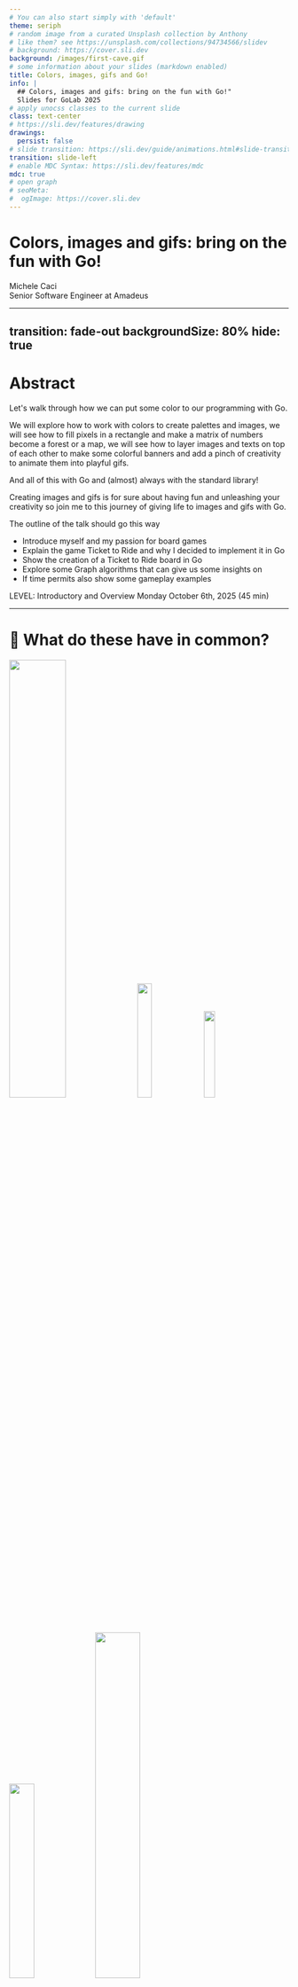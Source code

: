 ```yaml
---
# You can also start simply with 'default'
theme: seriph
# random image from a curated Unsplash collection by Anthony
# like them? see https://unsplash.com/collections/94734566/slidev
# background: https://cover.sli.dev
background: /images/first-cave.gif
# some information about your slides (markdown enabled)
title: Colors, images, gifs and Go!
info: |
  ## Colors, images and gifs: bring on the fun with Go!"
  Slides for GoLab 2025
# apply unocss classes to the current slide
class: text-center
# https://sli.dev/features/drawing
drawings:
  persist: false
# slide transition: https://sli.dev/guide/animations.html#slide-transitions
transition: slide-left
# enable MDC Syntax: https://sli.dev/features/mdc
mdc: true
# open graph
# seoMeta:
#  ogImage: https://cover.sli.dev
---
```


# Colors, images and gifs: bring on the fun with Go!

<div class="absolute bottom-10 text-left">
    <div>Michele Caci</div>
    <div>Senior Software Engineer at Amadeus</div>
    <div class="flex m-0 gap-1">
      <a href="https://github.com/mcaci" target="_blank" alt="Michele's GitHub" title="Michele's GitHub"
        class="text-xl slidev-icon-btn opacity-50 !border-none !hover:text-white">
        <carbon-logo-github />
      </a>
      <a href="https://x.com/goMicheleCaci" target="_blank" alt="Michele's X" title="Michele's X"
        class="text-xl slidev-icon-btn opacity-50 !border-none !hover:text-white">
        <carbon-logo-x />
      </a>
      <a href="https://www.linkedin.com/in/michele-caci-47770132/" target="_blank" alt="Michele's Linkedin" title="Michele's Linkedin"
        class="text-xl slidev-icon-btn opacity-50 !border-none !hover:text-white">
        <carbon-logo-linkedin />
      </a>
    </div>
</div>

---
transition: fade-out
backgroundSize: 80%
hide: true
---

# Abstract

<!-- layout: image-right -->

Let's walk through how we can put some color to our programming with Go.

We will explore how to work with colors to create palettes and images, we will see how to fill pixels in a rectangle and make a matrix of numbers become a forest or a map, we will see how to layer images and texts on top of each other to make some colorful banners and add a pinch of creativity to animate them into playful gifs.

And all of this with Go and (almost) always with the standard library!

Creating images and gifs is for sure about having fun and unleashing your creativity so join me to this journey of giving life to images and gifs with Go.

The outline of the talk should go this way

- Introduce myself and my passion for board games
- Explain the game Ticket to Ride and why I decided to implement it in Go
- Show the creation of a Ticket to Ride board in Go
- Explore some Graph algorithms that can give us some insights on
- If time permits also show some gameplay examples

LEVEL: Introductory and Overview
Monday October 6th, 2025 (45 min)

---

# 🧠 What do these have in common?

<img src="/images/actual-cave-with-sand.png" class="absolute top-25 left-20" style="width: 45%; height: auto;"/>
<img v-click="+1" src="/images/forest.png" class="absolute bottom-5 left-10" style="width: 23%; height: auto;"/>
<img v-click="+2" src="/images/bgGradient.png" class="absolute bottom-25 left-85" style="width: 20%; height: auto;"/>
<img v-click="+3" src="/images/LunchBreak.gif" class="absolute bottom-8 left-67" style="width: 30%; height: auto;"/>
<img v-click="+4" src="/images/game_of_life.gif" class="absolute bottom-10 right-5" style="width: 40%; height: auto;"/>

<!-- Show a sequence of 3 images or gifs created with Go -->

---
layout: lblue-fact
---

They are all made in Go

---
layout: fact
---

Disclaimer: most of the images in this presentation are made in Go. If not do, you'll see this...

---

# ⚠️ Disclaimer

In this talk you can expect a lot of:
- Images 🖼️
- GIFs 🎞️
- And Go 🐹

The code will be shared so your creativity can take over!
- Light up those pixels! 🧮
- Let's Put Some Color to Our Programming with Go
  - Unleashing creativity with pixels, palettes, and Go!

I tried to create **all** the images in this presentation using Go.

---

# 🎨 Why would you even create images or gifs in Go?

- I love Go
- It’s fun
- It’s weirdly satisfying
- It shows that Go can hold its ground when working with images
  - Go is not the first language mentioned for image creation, so of course I had to do that (wink to the way Ron Evans says, Go is not for that, so of course I had to do it in Go)
- 🎨 Why Color in Code?
  - Programming isn't just logic—it's also art
  - Go is fast, simple, and surprisingly good at graphics
  - We'll use (almost) only the standard library!

---

# 👋 Welcome!
- Who I am
- Why I love Go
- What this talk is about: creativity, color, and fun!

---

# 🖼️ Our First Image

The basics: step by step

<v-click>
1. We start by defining the bounds of the image as a rectangle.

```go
r := image.Rect(0, 0, 1024, 768) // A 1024x768 image
```
</v-click>

<v-click>
2. We create the image using the rectangle and a specific color space (RGBA).

```go
img := image.NewRGBA(r)
```
</v-click>

<v-click>
3. We set the pixels of the image to the color we want

```go
for x := range r.Max.X {
  for y := range r.Max.Y {
    img.Set(x, y, color.RGBA{G: 150, A: 255})
  }
}
```
</v-click>

<v-click>
4. We encode the image into a file with a specific format

</v-click>

<img v-click="1" src="/images/bounds.png" class="absolute top-18 right-10" style="width: 28%; height: auto;"/>
<img v-click="5" src="/images/green.png" class="absolute top-50 right-25" style="width: 30%; height: auto;"/>

---

# 🖼️ Our First Image

Full code

```go{all|11|12|13-17|18-19|all}
package main

import (
	"image"
	"image/color"
	"image/png"
	"os"
)

func main() {
	r := image.Rect(0, 0, 1024, 768)
	img := image.NewRGBA(r)
	for x := range r.Max.X {
		for y := range r.Max.Y {
			img.Set(x, y, color.RGBA{G: 150, A: 255})
		}
	}
	f, _ := os.Create("green.png")
	png.Encode(f, img)
}
```

<img v-click=5 src="/images/green.png" class="absolute top-50 right-25" style="width: 30%; height: auto;"/>

---

# 🎨 Beyond our First Image

````md magic-move
```go
img.Set(x, y, color.RGBA{G: 150, A: 255})
```

```go
img.Set(x, y, color.RGBA{B: 150, A: 255})
```

```go
var b, g uint8
switch (x/32 + y/32) % 2 {
case 0:
  b = 150
default:
  g = 150
}
img.Set(x, y, color.RGBA{B: b, G: g, A: 255})
```

```go
b := float64(x) / float64(r.Max.X) * 255
g := float64(y) / float64(r.Max.Y) * 255
img.Set(x, y, color.RGBA{B: uint8(b), G: uint8(g), A: 255})
```

```go
func paintWith(/***/) color.Color {
  /***/
}

img.Set(x, y, paintWith(/***/))
```
````

<v-click at=4>

````md magic-move
```go
func paintWith(x, y int, r image.Rectangle) color.Color {
  b := float64(x) / float64(r.Max.X) * 255
  g := float64(y) / float64(r.Max.Y) * 255
  return color.RGBA{B: uint8(b), G: uint8(g), A: 255}
}
```

```go
func paintWith(x, y int) color.Color {
  r := (1 + math.Cos(float64(x)/10)) * 255
  g := (1 + math.Sin(float64(y)/10)) * 255
  return color.RGBA{
    R: uint8(r),
    G: uint8(g),
    A: 255,
  }
}
```

```go
func paintWith(t time.Time) color.Color {
  nano := uint32(t.UnixNano())
  r := uint8((nano >> 16) & 0xFF)
  g := uint8((nano >> 8) & 0xFF)
  b := uint8(nano & 0xFF)
  return color.RGBA{
    R: uint8(r),
    G: uint8(g),
    B: uint8(b),
    A: 255,
  }
}
```
````
</v-click>

<img src="/images/green.png" class="absolute top-18 right-10" style="width: 28%; height: auto;"/>
<img v-click="+1" src="/images/blue.png" class="absolute top-35 right-20" style="width: 30%; height: auto;"/>
<img v-click="+2" src="/images/bgCheckerboard.png" class="absolute top-50 right-35" style="width: 30%; height: auto;"/>
<img v-click="+3" src="/images/bgGradient.png" class="absolute top-65 right-50" style="width: 28%; height: auto;"/>
<!-- <img v-click="+4" v-click.hide src="/images/bgGradient.png" class="absolute top-50 right-25" style="width: 50%; height: auto;"/> -->
<img v-click="+5" src="/images/plaid.png" class="absolute top-50 right-25" style="width: 40%; height: auto;"/>
<img v-click="+6" src="/images/timeflow.png" class="absolute top-50 right-25" style="width: 45%; height: auto;"/>
<img v-click="+7" src="/images/timeflow.gif" class="absolute top-21 right-5" style="width: 50%; height: auto;"/>

<!-- 
In the first image we started by setting all pixels to a fully opaque medium green (not too bright, not too dark)

We can easily change that to a fully opaque medium blue (not too bright, not too dark)

Or go even a bit further and create a checkerboard pattern or a gradient of blue and green where each pixel is a combination of blue and green that depend on the coordinates

We decide the color we want to paint the image the way we want and with the tools we want: our choice is just a function that decides what color goes where.

We can use math (yes, math) to create a nice plaid.

Or we can even visualize the flow of time. By the way if your really want to see how the fime flows, here it is... a malfunctioning TV screen: mystery solved, you're welcome.
-->

---
layout: lblue-fact
---

Fun fact

---
layout: fact
---

This what time looks like / Madness of multiverse was made in Go

---
layout: lblue-fact
---

We decide what color to set for each pixels

<!-- And this is the basics of creating an image, now setting pixels is fun and imaginative, but we can use some tools to improve our outcome -->

---

# 🧮 From Numbers and Matrices

Images from input

```
100021112110202312022010330204312040000111012143445142221414240220240442332040010320133120230011020
111110201332323210211143123214321343332124211413115514155115511033421001222101204330001300333011010
222100123300231230122203432310224441551434231352112532354252244334410042212441233243220102033110020
212210311310102334321243104133012535144151532555155341325352512544453402400411340202133231000102020
112002102322001003304233302040124544411225523533534235113353522233535550432232202401221022110311110
112102131331201432320312233124434232544144233241123334112232531521542551332434224211234133132330300
...
```
or
```
...
SbcccccccaaaaacaaaaaaaaccccccaaaaaccccccccciiinnntttxxxEzzzzyyyyvvqqqjjjdddccccc
abcccccccccccccaaaaaaaaaccccaaaaaaccccccccciiinnnntttxxxxyyyyyvvvvqqjjjdddcccccc
abcccccccccccccaaaaaaaaaacccaaaaaacccccccccciiinnnttttxxxyyyyyvvvqqqjjjdddcccccc
abccccccccccccccccaaaaaaacccaaaaaaccccccccccciiinnnntttwyyywyyyvvrrrkkjdddcccccc
abcccccccccccccccaaaaaaaaccccaaaccccccccccccciiihnnnttwwwywwyyywvrrrkkkeeccccccc
abcccccccccccccccaaaaaaaaccccccccccccccccccccchhhmmmsswwwwwwwwwwwvrrkkkeeccccccc
abcccccccaacccccccacaaacccccccccccccccccccaacchhhhmmsswwwwwswwwwwrrrkkkeeccccccc
abcccccccaaaccacccccaaacccccccccccccccaaccaaccchhhmmssswwwssrrwwwrrrkkkeeccccccc
abcccccccaaaaaaacccccccccccaaaccccccccaaaaaaccchhhmmssssssssrrrrrrrrkkkeeaaacccc
abcccccaaaaaaaaccccccccccccaaaaccccccccaaaaaaachhhmmmssssssllrrrrrrkkkeeeaaacccc
abccccaaaaaaaaaccccccccccccaaaacccccccccaaaaacchhhmmmmsssllllllllkkkkkeeeaaacccc
...
```

<arrow v-click v-click.hide x1="170" y1="200"  x2="70" y2="150" color="#F00" width="2" arrowSize="1" />
<arrow v-click v-click.hide x1="180" y1="200"  x2="80" y2="150" color="#F00" width="2" arrowSize="1" />
<arrow v-click v-click.hide x1="190" y1="200"  x2="90" y2="150" color="#F00" width="2" arrowSize="1" />
<arrow v-click v-click.hide x1="200" y1="200"  x2="100" y2="150" color="#F00" width="2" arrowSize="1" />
<arrow v-click v-click.hide x1="210" y1="200"  x2="110" y2="150" color="#F00" width="2" arrowSize="1" />

---

# 🧮 From Numbers and Matrices

Images from input

```go
for x := range r.Max.X {
  for y := range r.Max.Y {
    img.Set(x, y, color.RGBA{
      G: 35 + uint8(175.0/float64(m[x][y]+1)),
      A: 255,
      })
  }
}
```

or

```go
for x := range r.Max.X {
  for y := range r.Max.Y {
    img.Set(x, y, color.RGBA{
      R: uint8(55 + 200*(float64(m[x][y])-('a'-1))/float64('z'+1-('a'-1))),
      G: uint8(50 + 150*(float64(m[x][y])-('a'-1))/float64('z'+1-('a'-1))),
      B: uint8(25 + 100*(float64(m[x][y])-('a'-1))/float64('z'+1-('a'-1))),
      A: 255,
    })
  }
}
```

<img v-click src="/images/forest.png" class="absolute top-35 left-55" style="width: 40%; height: auto;"/>
<img v-click src="/images/hill.png" class="absolute top-35 left-35" style="width: 70%; height: auto;"/>

---

# 🧮 From Numbers and Matrices

Images from more complex input

```
525,119 -> 525,122 -> 523,122 -> 523,125 -> 529,125 -> 529,122 -> 528,122 -> 528,119
497,69 -> 497,73 -> 489,73 -> 489,78 -> 504,78 -> 504,73 -> 501,73 -> 501,69
480,38 -> 480,31 -> 480,38 -> 482,38 -> 482,35 -> 482,38 -> 484,38 -> 484,35 -> 484,38 -> 486,38 -> 486,28 -> 486,38 -> 488,38 -> 488,36 -> 488,38
480,38 -> 480,31 -> 480,38 -> 482,38 -> 482,35 -> 482,38 -> 484,38 -> 484,35 -> 484,38 -> 486,38 -> 486,28 -> 486,38 -> 488,38 -> 488,36 -> 488,38
...
```

<v-click>

These are `(x, y)` coordinates in a 2D space representing lines of rock walls inside a cave.
</v-click>

<v-clicks depth="2">

- `525,119 -> 525,122` is a vertical wall between those two coordinates.
- `525,122 -> 523,122` is a horizontal wall between those coordinates.
</v-clicks>

<v-click>

Build a matrix of representing this cave from the rules above and use it as input.
</v-click>

---

# 🧮 From Numbers and Matrices

Images from more complex input

```go
// var cave [][]byte
for i := range cave {
  for j := range cave[i] {
    var r, g, b uint8
    switch cave[i][j] {
    case 0:
      r, g, b = 25, 10, 0 // ~ black
    case '*':
      r, g, b = 150, 150, 0 // yellow
    default:
      r, g, b = 200, 100, 0 // orange
    }
    img.Set(j, i, color.RGBA{R: r, G: g, B: b, A: 255})
  }
}
```

<img v-click v-click.hide src="/images/cave.png" class="absolute top-45 left-35" style="width: 70%; height: auto;"/>

<v-click>Wait, sand is coming down inside the cave!</v-click>

<img v-click src="/images/first-cave.gif" class="absolute top-45 left-35" style="width: 70%; height: auto;"/>
<img v-click src="/images/cave-with-sand.png" class="absolute top-45 left-35" style="width: 70%; height: auto;"/>
<img v-click src="/images/actual-cave-with-sand.png" class="absolute top-45 left-35" style="width: 70%; height: auto;"/>

---

# 🧮 From Numbers and Matrices

How about a real world example

Making the github contribution table is just like creating another matrix and filling the image with the appropriate colors

And github gives us all the information we need:

```html
<td ... id="contribution-day-component-3-6" data-level="3" ...></td>
```

- `id` attribute has the (x, y) coordinates
- `data-level` has the color to use in the table

and I mean a precise color from a palette, which is easily definable in Go

```go
// type color.Palette []color.Color
p := color.Palette{
  color.RGBA{R: 239 G: 242 B: 245 A: 255},  // 0xEFF2F5
  color.RGBA{R: 172 G: 238 B: 187 A: 255},  // 0xACEEBB
  color.RGBA{R: 74  G: 194 B: 107 A: 255},  // 0x4AC26B
  color.RGBA{R: 45  G: 164 B: 78  A: 255},  // 0x2DA44E
  color.RGBA{R: 17  G: 99  B: 41  A: 255},  // 0x116329
}
```



<img src="/images/actual-gh-contributions.png" class="absolute top-50 right-15" style="width: 40%; height: auto;"/>
<arrow v-click x1="700" y1="325" x2="855" y2="295" color="#F00" width="2" arrowSize="1" />
<img v-click src="/images/generated-gh-contributions.png" class="absolute bottom-20 right-15" style="width: 40%; height: auto;"/>

---

# 🧮 From Numbers and Matrices

- Visualizing matrices as forests, terrain, or heatmaps
- Mapping values to colors
- Example: turning a grid of numbers into a landscape

---
layout: lblue-fact
---

Fun fact

<!-- 
Add joke about the matrix movie and or bitmaps 
-->

---
layout: fact
---

Piet Mondrian famously used Go to paint his "Composition with Red, Blue and Yellow" painting in 1930

<img src="/images/Piet_Mondriaan.jpg" class="absolute top-5 left-15" style="width: 15%; height: auto;"/>
<img v-click v-click.hide src="/images/pietGondrian.png" class="absolute top-10 left-60" style="width: 50%; height: auto;"/>
<img v-click src="/images/Piet_Mondriaan,_1930_-_Mondrian_Composition_II_in_Red,_Blue,_and_Yellow.jpg" class="absolute bottom-20 right-15" style="width: 10%; height: auto;"/>

---

## 🖼️ Layering Images and Text
- Composing visuals with layers
- Adding text overlays
- Creating banners and posters

---

## 🎞️ Animating with Go
- Making playful GIFs
- Frame-by-frame animation
- Example: animated banner or pixel art

---

## 🧰 Tools & Techniques
- Go packages used (mostly standard library)
- Tips for working with images and pixels
- How to stay creative while coding
---

## 🧠 What You Can Build
- Fun projects: maps, games, visualizations
- Ideas to explore on your own
- Encouragement to experiment!

---

## 🙌 Wrapping Up
- Recap of what we covered
- Resources and links
- Final thoughts: code is a canvas!

---

## 💬 Q&A
- Ask me anything!
- Connect with me online

---
layout: lblue-end
---

<div class="text-white font-size-10">
Thank you very much!
</div>

<div class="absolute bottom-10">
  <div  class="text-white">Michele Caci</div>
  <div class="flex m-0 gap-1">
    <a href="https://github.com/mcaci" target="_blank" alt="Michele's GitHub" title="Michele's GitHub"
      class="text-xl slidev-icon-btn opacity-50 !border-none !hover:text-white">
      <carbon-logo-github />
    </a>
    <a href="https://x.com/goMicheleCaci" target="_blank" alt="Michele's X" title="Michele's X"
      class="text-xl slidev-icon-btn opacity-50 !border-none !hover:text-white">
      <carbon-logo-x />
    </a>
    <a href="https://www.linkedin.com/in/michele-caci-47770132/" target="_blank" alt="Michele's Linkedin" title="Michele's Linkedin"
      class="text-xl slidev-icon-btn opacity-50 !border-none !hover:text-white">
      <carbon-logo-linkedin />
    </a>
  </div>
</div>

<!-- HOW ABOUT A FUNNY IDEA FOR PEACE OUT? LIKE A ENDING CREDITS? OR SOMETHING ELSE? TO BE SEEN -->